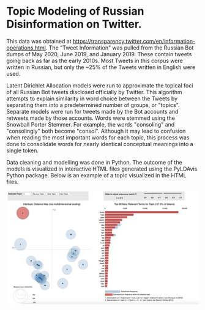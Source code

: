 # Topic Modeling of Russian Disinformation on Twitter. 


This data was obtained at https://transparency.twitter.com/en/information-operations.html. The "Tweet Information" was pulled from the Russian Bot dumps of May 2020, June 2019, and January 2019. These contain tweets going back as far as the early 2010s. Most Tweets in this corpus were written in Russian, but only the ~25% of the Tweets written in English were used.

Latent Dirichlet Allocation models were run to approximate the topical foci of all Russian Bot tweets disclosed officially by Twitter. This algorithm attempts to explain similarity in word choice between the Tweets by separating them into a predetermined number of groups, or "topics". Separate models were run for tweets made by the Bot accounts and retweets made by those accounts. Words were stemmed using the Snowball Porter Stemmer. For example, the words "consoling" and "consolingly" both become "consol". Although it may lead to confusion when reading the most important words for each topic, this process was done to consolidate words for nearly identical conceptual meanings into a single token. 

Data cleaning and modelling was done in Python. The outcome of the models is visualized in interactive HTML files generated using the PyLDAvis Python package. Below is an example of a topic visualized in the HTML files. 

![alt text](https://github.com/michaelznidarsic/disinformation-topic-modeling/blob/master/LDAtopicvizsample.png?raw=true)

